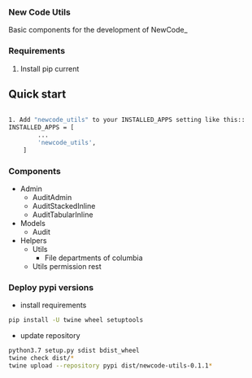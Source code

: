### New Code Utils

Basic components for the development of NewCode_

### Requirements

1. Install pip current

Quick start
-----------
``` bash

1. Add "newcode_utils" to your INSTALLED_APPS setting like this::
INSTALLED_APPS = [
        ...
        'newcode_utils',
    ]
```

### Components

* Admin
    * AuditAdmin
    * AuditStackedInline
    * AuditTabularInline
* Models
    * Audit
* Helpers
    * Utils
        * File departments of columbia
    * Utils permission rest

### Deploy pypi versions

* install requirements

``` bash
pip install -U twine wheel setuptools
```

* update repository

``` bash
python3.7 setup.py sdist bdist_wheel
twine check dist/*
twine upload --repository pypi dist/newcode-utils-0.1.1*
```


